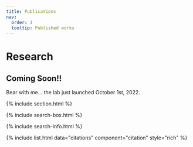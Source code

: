 ```yaml
---
title: Publications
nav:
  order: 1
  tooltip: Published works
---
```


# <i class="fas fa-microscope"></i>Research

## Coming Soon!!
Bear with me... the lab just launched October 1st, 2022.

{% include section.html %}

{% include search-box.html %}

{% include search-info.html %}

{% include list.html data="citations" component="citation" style="rich" %}
